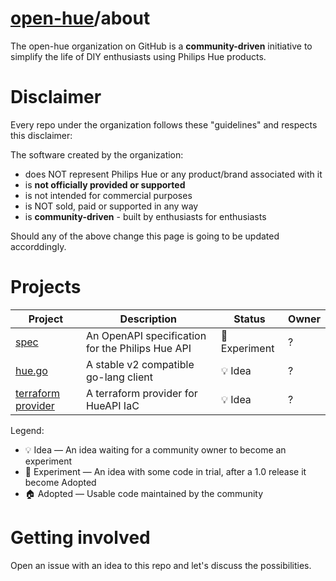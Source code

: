 # [open-hue](https://github.com/open-hue)/about

The open-hue organization on GitHub is a **community-driven** initiative to simplify the life of DIY enthusiasts using Philips Hue products.

# Disclaimer

Every repo under the organization follows these "guidelines" and respects this disclaimer:

The software created by the organization:

* does NOT represent Philips Hue or any product/brand associated with it
* is **not officially provided or supported**
* is not intended for commercial purposes
* is NOT sold, paid or supported in any way
* is **community-driven** - built by enthusiasts for enthusiasts

Should any of the above change this page is going to be updated accorddingly.

# Projects

| Project                  | Description                                      | Status       | Owner |
|--------------------------|--------------------------------------------------|--------------|-------|
| [spec][spec]             | An OpenAPI specification for the Philips Hue API | 🧪 Experiment | ?     |
| [hue.go][go]             | A stable v2 compatible go-lang client            | 💡  Idea      | ?     |
| [terraform provider][tf] | A terraform provider for HueAPI IaC              | 💡  Idea      | ?     |

Legend:

* 💡 Idea — An idea waiting for a community owner to become an experiment
* 🧪 Experiment — An idea with some code in trial, after a 1.0 release it become Adopted
* 🏠 Adopted — Usable code maintained by the community

# Getting involved

Open an issue with an idea to this repo and let's discuss the possibilities.

[spec]: http://github.com/open-hue/spec
[go]: http://github.com/open-hue/go
[tf]: http://github.com/open-hue/terraform-provider-hue
